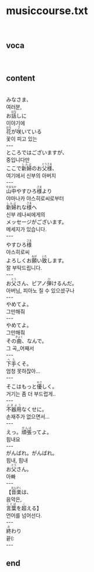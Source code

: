 <h1>musiccourse.txt</h1><br>
<h2>voca</h2><br>
<h2>content</h2><br>
みなさま、<br>
여러분,<br>
お<ruby>話<rt>はな</rt></ruby>しに<br>
이야기에<br>
<ruby>花<rt>はな</rt></ruby>が<ruby><rb>咲</rb><rt>さ</rt></ruby>いている<br>
꽃이 피고 있는<br>
---<br>
ところではございますが、<br>
중입니다만<br>
ここで<ruby>新婦<rt>しんぷ</rt></ruby>のお<ruby><rb>父様</rb><rt>とうさま</rt></ruby>、<br>
여기에서 신부의 아버지<br>
---<br>
<ruby>山中<rt>やまなか</rt></ruby>やすひろ<ruby><rb>様</rb><rt>さま</rt></ruby>より<br>
야마나카 야스히로씨로부터<br>
<ruby>新婦<rt>しんぷ</rt></ruby>れな<ruby><rb>様</rb><rt>さま</rt></ruby>へ<br>
신부 레나씨에게의<br>
メッセージがございます。<br>
메세지가 있습니다.<br>
---<br>
やすひろ<ruby>様<rt>さま</rt></ruby><br>
야스히로씨<br>
よろしくお<ruby>願<rt>ねが</rt></ruby>い<ruby><rb>致</rb><rt>いた</rt></ruby>します。<br>
잘 부탁드립니다.<br>
---<br>
お<ruby>父<rt>とう</rt></ruby>さん、ピアノ<ruby><rb>弾</rb><rt>ひ</rt></ruby>けるんだ。<br>
아버님, 피아노 칠 수 있으셨구나<br>
---<br>
やめてよ。<br>
그만해줘<br>
---<br>
やめてよ。<br>
그만해줘<br>
その<ruby>曲<rt>きょく</rt></ruby>、なんで。<br>
그 곡,,어째서<br>
---<br>
<ruby>下手<rt>へた</rt></ruby>くそ。<br>
엄청 못하잖아...<br>
---<br>
そこはもっと<ruby>優<rt>やさ</rt></ruby>しく。<br>
거기는 좀 더 부드럽게..<br>
---<br>
<ruby>不器用<rt>ぶきよう</rt></ruby>なくせに。<br>
손재주가 없으면서...<br>
---<br>
えっ。<ruby>頑張<rt>がんば</rt></ruby>ってよ。<br>
힘내요<br>
---<br>
がんばれ。がんばれ。<br>
힘내, 힘내<br>
お<ruby>父<rt>とう</rt></ruby>さん。<br>
아빠<br>
---<br>
【<ruby>音楽<rt>おんがく</rt></ruby>は、<br>
음악은,<br>
<ruby>言葉<rt>ことば</rt></ruby>を<ruby><rb>超</rb><rt>こ</rt></ruby>える】<br>
언어를 넘어선다.<br>
---<br>
<ruby>終<rt>お</rt></ruby>わり<br>
끝(:<br>
---<br>
<h2>end</h2><br>
